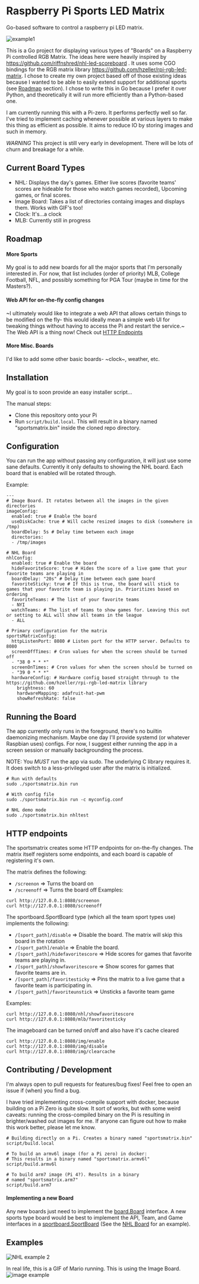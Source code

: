 # Raspberry Pi Sports LED Matrix
Go-based software to control a raspberry pi LED matrix.

![example1](assets/images/nhl_example2.jpg)

This is a Go project for displaying various types of "Boards" on a Raspberry Pi controlled RGB Matrix. The ideas here were heavily inspired by https://github.com/riffnshred/nhl-led-scoreboard . It uses some CGO bindings for the RGB matrix library https://github.com/hzeller/rpi-rgb-led-matrix. I chose to create my own project based off of those existing ideas because I wanted to be able to easily extend support for additional sports (see [Roadmap](#roadmap) section). I chose to write this in Go because I prefer it over Python, and theoretically it will run more efficiently than a Python-based one.

I am currently running this with a Pi-zero. It performs perfectly well so far. I've tried to implement caching whenever possible at various layers to make this thing as efficient as possible. It aims to reduce IO by storing images and such in memory.

*WARNING* This project is still very early in development. There will be lots of churn and breakage for a while.

## Current Board Types

- NHL: Displays the day's games. Either live scores (favorite teams' scores are hideable for those who watch games recorded), Upcoming games, or final scores.
- Image Board: Takes a list of directories containg images and displays them. Works with GIF's too!
- Clock: It's...a clock
- MLB: Currently still in progress

## Roadmap

#### More Sports
My goal is to add new boards for all the major sports that I'm personally interested in. For now, that list includes (order of priority) MLB, College Football, NFL, and possibly something for PGA Tour (maybe in time for the Masters?).

#### Web API for on-the-fly config changes
~I ultimately would like to integrate a web API that allows certain things to be modified on the fly- this would ideally mean a simple web UI for tweaking things without having to access the Pi and restart the service.~
The Web API is a thing now! Check out [HTTP Endpoints](#http-endpoints)

#### More Misc. Boards
I'd like to add some other basic boards- ~clock~, weather, etc.

## Installation
My goal is to soon provide an easy installer script...

The manual steps:
- Clone this repository onto your Pi
- Run `script/build.local`. This will result in a binary named "sportsmatrix.bin" inside the cloned repo directory.

## Configuration
You can run the app without passing any configuration, it will just use some sane defaults. Currently it only defaults to showing the NHL board. Each board that is enabled will be rotated through.

Example:
```shell
---
# Image Board. It rotates between all the images in the given directories
imageConfig:
  enabled: true # Enable the board
  useDiskCache: true # Will cache resized images to disk (somewhere in /tmp)
  boardDelay: 5s # Delay time between each image
  directories:
  - /tmp/images
  
# NHL Board
nhlConfig:
  enabled: true # Enable the board
  hideFavoriteScore: true # Hides the score of a live game that your favorite teams are playing in
  boardDelay: "20s" # Delay time between each game board
  favoriteSticky: true # If this is true, the board will stick to games that your favorite team is playing in. Prioritizes based on ordering
  favoriteTeams: # The list of your favorite teams
  - NYI
  watchTeams: # The list of teams to show games for. Leaving this out or setting to ALL will show all teams in the league
  - ALL
  
# Primary configuration for the matrix  
sportsMatrixConfig:
  httpListenPort: 8080 # Listen port for the HTTP server. Defaults to 8080
  screenOffTimes: # Cron values for when the screen should be turned off
  - "38 0 * * *"
  screenOnTimes: # Cron values for when the screen should be turned on
  - "39 0 * * *"
  hardwareConfig: # Hardware config based straight through to the https://github.com/hzeller/rpi-rgb-led-matrix library
    brightness: 60
    hardwareMapping: adafruit-hat-pwm
    showRefreshRate: false
 ```

## Running the Board
The app currently only runs in the foreground, there's no builtin daemonizing mechanism. Maybe one day I'll provide systemd (or whatever Raspbian uses) configs. For now, I suggest either running the app in a screen session or manually backgrounding the process. 

NOTE: You *MUST* run the app via sudo. The underlying C library requires it. It does switch to a less-privileged user after the matrix is initialized.
```shell
# Run with defaults
sudo ./sportsmatrix.bin run

# With config file
sudo ./sportsmatrix.bin run -c myconfig.conf

# NHL demo mode
sudo ./sportsmatrix.bin nhltest
```

## HTTP endpoints
The sportsmatrix creates some HTTP endpoints for on-the-fly changes. The matrix itself registers some endpoints, and each board is capable of registering it's own.

The matrix defines the following:
- `/screenon` => Turns the board on
- `/screenoff` => Turns the board off
Examples:
```shell
curl http://127.0.0.1:8080/screenon
curl http://127.0.0.1:8080/screenoff
```

The sportboard.SportBoard type (which all the team sport types use) implements the following:
- `/[sport_path]/disable` => Disable the board. The matrix will skip this board in the rotation
- `/[sport_path]/enable` => Enable the board.
- `/[sport_path]/hidefavoritescore` => Hide scores for games that favorite teams are playing in. 
- `/[sport_path]/showfavoritescore` => Show scores for games that favorite teams are in.
- `/[sport_path]/favoritesticky` => Pins the matrix to a live game that a favorite team is participating in.
- `/[sport_path]/favoriteunstick` => Unsticks a favorite team game

Examples:
```shell
curl http://127.0.0.1:8080/nhl/showfavoritescore
curl http://127.0.0.1:8080/mlb/favoritesticky
```

The imageboard can be turned on/off and also have it's cache cleared
```shell
curl http://127.0.0.1:8080/img/enable
curl http://127.0.0.1:8080/img/disable
curl http://127.0.0.1:8080/img/clearcache
```

## Contributing / Development
I'm always open to pull requests for features/bug fixes! Feel free to open an issue if (when) you find a bug.

I have tried implementing cross-compile support with docker, because building on a Pi Zero is quite slow. It sort of works, but with some weird caveats: running the cross-compiled binary on the Pi is resulting in brighter/washed out images for me. If anyone can figure out how to make this work better, please let me know.

```shell
# Building directly on a Pi. Creates a binary named "sportsmatrix.bin"
script/build.local

# To build an armv6l image (for a Pi zero) in docker:
# This results in a binary named "sportsmatrix.armv6l"
script/build.armv6l

# To build arm7 image (Pi 4?). Results in a binary
# named "sportsmatrix.arm7"
script/build.arm7
```

#### Implementing a new Board
Any new boards just need to implement the [board.Board](pkg/board/board.go) interface. A new sports type board would be best to implement the API, Team, and Game interfaces in a [sportboard.SportBoard](pkg/sportboard/sportboard.go) (See the [NHL Board](pkg/nhl/nhl.go) for an example).

## Examples
![NHL example 2](assets/images/nhl_example.jpg)

In real life, this is a GIF of Mario running. This is using the Image Board.
![image example](assets/images/mario_board.jpg)
